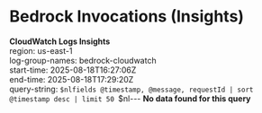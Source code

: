 ﻿# Bedrock Invocations (Insights)

**CloudWatch Logs Insights**  
region: us-east-1  
log-group-names: bedrock-cloudwatch  
start-time: 2025-08-18T16:27:06Z  
end-time: 2025-08-18T17:29:20Z  
query-string:
`$nlfields @timestamp, @message, requestId
| sort @timestamp desc
| limit 50
`$nl---
**No data found for this query**

